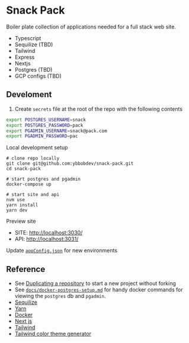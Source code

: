 # Snack Pack
Boiler plate collection of applications needed for a full stack web site.
 - Typescript
 - Sequilize (TBD)
 - Tailwind
 - Express
 - Nextjs
 - Postgres (TBD)
 - GCP configs (TBD)

## Develoment

1. Create `secrets` file at the root of the repo with the following contents
```bash
export POSTGRES_USERNAME=snack
export POSTGRES_PASSWORD=pack
export PGADMIN_USERNAME=snack@pack.com
export PGADMIN_PASSWORD=pac
```

Local development setup
```
# clone repo locally
git clone git@github.com:ybbobdev/snack-pack.git
cd snack-pack

# start postgres and pgadmin
docker-compose up

# start site and api
nvm use
yarn install
yarn dev
```

Preview site
 - SITE: [http://localhost:3030/](http://localhost:3030/)
 - API: [http://localhost:3031/](http://localhost:3031/__health)

Update [`appConfig.json`](./appConfig.json) for new environments

## Reference
 - See [Duplicating a repository](https://docs.github.com/en/github/creating-cloning-and-archiving-repositories/duplicating-a-repository) to start a new project without forking
 - See [`docs/docker-postgres-setup.md`](docs/docker-postgres-setup.md) for handy docker commands for viewing the `postgres` db and `pgadmin`.
 - [Sequilize](https://sequelize.org/master/)
 - [Yarn](https://yarnpkg.com/)
 - [Docker](https://www.docker.com/)
 - [Next js](https://nextjs.org/docs/getting-started)
 - [Tailwind](https://tailwindcss.com/docs)
 - [Tailwind color theme generator](https://tailwind.ink/)